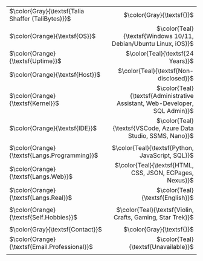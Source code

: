 <!--
Profile inspiration: https://github.com/Andrew6rant https://github.com/daria-stanilevici https://github.com/YassineMouden
Here are some ideas to get you started:
-->

|   |   |
|:---|---:|
|$\color{Gray}{\textsf{Talia Shaffer (TaliBytes)}}$|$\color{Gray}{\textsf{}}$|
|$\color{Orange}{\textsf{OS}}$|$\color{Teal}{\textsf{Windows 10/11, Debian/Ubuntu Linux, iOS}}$|
|$\color{Orange}{\textsf{Uptime}}$|$\color{Teal}{\textsf{24 Years}}$|
|$\color{Orange}{\textsf{Host}}$|$\color{Teal}{\textsf{Non-disclosed}}$|
|$\color{Orange}{\textsf{Kernel}}$|$\color{Teal}{\textsf{Administrative Assistant, Web-Developer, SQL Admin}}$|
|$\color{Orange}{\textsf{IDE}}$|$\color{Teal}{\textsf{VSCode, Azure Data Studio, SSMS, Nano}}$|
|||
|$\color{Orange}{\textsf{Langs.Programming}}$|$\color{Teal}{\textsf{Python, JavaScript, SQL}}$|
|$\color{Orange}{\textsf{Langs.Web}}$|$\color{Teal}{\textsf{HTML, CSS, JSON, ECPages, Nexus}}$|
|$\color{Orange}{\textsf{Langs.Real}}$|$\color{Teal}{\textsf{English}}$|
|||
|$\color{Orange}{\textsf{Self.Hobbies}}$|$\color{Teal}{\textsf{Violin, Crafts, Gaming, Star Trek}}$|
|||
|$\color{Gray}{\textsf{Contact}}$|$\color{Gray}{\textsf{}}$|
|$\color{Orange}{\textsf{Email.Professional}}$|$\color{Teal}{\textsf{Unavailable}}$|
|||

<!--
<div id="stats" align="left">
    <br/><br/>
    <a href="https://git.io/streak-stats">
      <img src=https://streak-stats.demolab.com/?user=TaliBytes&&theme=tokyonight&&hide_border=true&card_width=495>
    </a>
    </br>
    </br>
      <a href="https://github.com/anuraghazra/github-readme-stats">
      <img src=https://github-readme-stats-git-masterrstaa-rickstaa.vercel.app/api?username=TaliBytes&hide_border=true&show_icons=true&theme=tokyonight&card_width=495 />
    </a>
  <br/><br/>
    <a href="https://github.com/anuraghazra/github-readme-stats">
        <img src=https://github-readme-stats-git-masterrstaa-rickstaa.vercel.app/api/top-langs/?username=TaliBytes&hide_border=true&langs_count=5&show_icons=true&card_width=495&theme=tokyonight&hide=javascript,html,css>
    </a>
  </div>
-->
